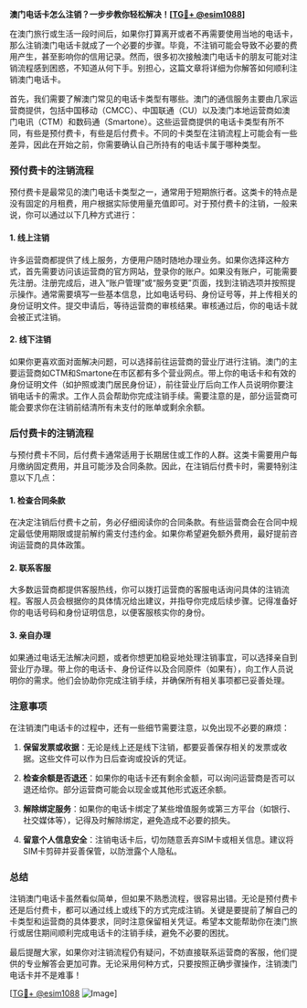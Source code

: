 **澳门电话卡怎么注销？一步步教你轻松解决！[[TG💪+ @esim1088](https://t.me/s/esim1088)]**

在澳门旅行或生活一段时间后，如果你打算离开或者不再需要使用当地的电话卡，那么注销澳门电话卡就成了一个必要的步骤。毕竟，不注销可能会导致不必要的费用产生，甚至影响你的信用记录。然而，很多初次接触澳门电话卡的朋友可能对注销流程感到困惑，不知道从何下手。别担心，这篇文章将详细为你解答如何顺利注销澳门电话卡。

首先，我们需要了解澳门常见的电话卡类型有哪些。澳门的通信服务主要由几家运营商提供，包括中国移动（CMCC）、中国联通（CU）以及澳门本地运营商如澳门电讯（CTM）和数码通（Smartone）。这些运营商提供的电话卡类型有所不同，有些是预付费卡，有些是后付费卡。不同的卡类型在注销流程上可能会有一些差异，因此在开始之前，你需要确认自己所持有的电话卡属于哪种类型。

### 预付费卡的注销流程

预付费卡是最常见的澳门电话卡类型之一，通常用于短期旅行者。这类卡的特点是没有固定的月租费，用户根据实际使用量充值即可。对于预付费卡的注销，一般来说，你可以通过以下几种方式进行：

#### 1. **线上注销**
许多运营商都提供了线上服务，方便用户随时随地办理业务。如果你选择这种方式，首先需要访问该运营商的官方网站，登录你的账户。如果没有账户，可能需要先注册。注册完成后，进入“账户管理”或“服务变更”页面，找到注销选项并按照提示操作。通常需要填写一些基本信息，比如电话号码、身份证号等，并上传相关的身份证明文件。提交申请后，等待运营商的审核结果。审核通过后，你的电话卡就会被正式注销。

#### 2. **线下注销**
如果你更喜欢面对面解决问题，可以选择前往运营商的营业厅进行注销。澳门的主要运营商如CTM和Smartone在市区都有多个营业网点。带上你的电话卡和有效的身份证明文件（如护照或澳门居民身份证），前往营业厅后向工作人员说明你要注销电话卡的需求。工作人员会帮助你完成注销手续。需要注意的是，部分运营商可能会要求你在注销前结清所有未支付的账单或剩余余额。

### 后付费卡的注销流程

与预付费卡不同，后付费卡通常适用于长期居住或工作的人群。这类卡需要用户每月缴纳固定费用，并且可能涉及合同条款。因此，在注销后付费卡时，需要特别注意以下几点：

#### 1. **检查合同条款**
在决定注销后付费卡之前，务必仔细阅读你的合同条款。有些运营商会在合同中规定最低使用期限或提前解约需支付违约金。如果你希望避免额外费用，最好提前咨询运营商的具体政策。

#### 2. **联系客服**
大多数运营商都提供客服热线，你可以拨打运营商的客服电话询问具体的注销流程。客服人员会根据你的具体情况给出建议，并指导你完成后续步骤。记得准备好你的电话号码和身份证明信息，以便客服核实你的身份。

#### 3. **亲自办理**
如果通过电话无法解决问题，或者你想更加稳妥地处理注销事宜，可以选择亲自到营业厅办理。带上你的电话卡、身份证件以及合同原件（如果有），向工作人员说明你的需求。他们会协助你完成注销手续，并确保所有相关事项都已妥善处理。

### 注意事项

在注销澳门电话卡的过程中，还有一些细节需要注意，以免出现不必要的麻烦：

1. **保留发票或收据**：无论是线上还是线下注销，都要妥善保存相关的发票或收据。这些文件可以作为日后查询或投诉的凭证。
   
2. **检查余额是否退还**：如果你的电话卡还有剩余金额，可以询问运营商是否可以退还给你。部分运营商可能会以现金或其他形式返还余额。

3. **解除绑定服务**：如果你的电话卡绑定了某些增值服务或第三方平台（如银行、社交媒体等），记得及时解除绑定，避免造成不必要的损失。

4. **留意个人信息安全**：注销电话卡后，切勿随意丢弃SIM卡或相关信息。建议将SIM卡剪碎并妥善保管，以防泄露个人隐私。

### 总结

注销澳门电话卡虽然看似简单，但如果不熟悉流程，很容易出错。无论是预付费卡还是后付费卡，都可以通过线上或线下的方式完成注销。关键是要提前了解自己的卡类型和运营商的具体要求，同时注意保留相关凭证。希望本文能帮助你在澳门旅行或居住期间顺利完成电话卡的注销手续，避免不必要的困扰。

最后提醒大家，如果你对注销流程仍有疑问，不妨直接联系运营商的客服，他们提供的专业解答会更加可靠。无论采用何种方式，只要按照正确步骤操作，注销澳门电话卡并不是难事！

[[TG💪+ @esim1088](https://t.me/s/esim1088) ![Image](https://i.postimg.cc/4NQfJmqS/Snipaste-2025-05-13-00-14-12.png)]